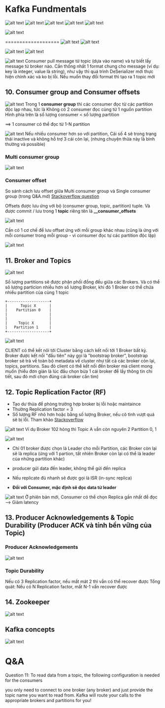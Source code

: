 # Kafka Fundmentals

![alt text](./images/image-2.png)
![alt text](./images/image-3.png)
![alt text](./images/image-5.png)
![alt text](./images/image-4.png)
![alt text](./images/image-6.png)



![alt text](./images/image-7.png)


===================
![alt text](./images/image-8.png)
![alt text](./images/image-9.png)

![alt text](./images/image-10.png)
![alt text](./images/image-11.png)

![alt text](./images/image-12.png)
Consumer pull message từ topic (dựa vào name) và tự biết lấy message từ broker nào.
Cần thống nhất 1 format chung cho message (ví dụ: key là integer, value là string), như vậy thì quá trình DeSerializer mới thực hiện chính xác và ko bị lỗi. Nếu muốn thay đổi format thì tạo ra 1 topic mới


## 10. Consumer group and Consumer offsets

![alt text](./images/image-14.png)
Trong 1 **consumer group** thì các consumer đọc từ các partition độc lạp nhau, tức là Không có 2 consumer đọc cùng từ 1 nguồn partition
Hình phía trên là số lượng consumer < số lượng partition

==> 1 consumer có thể đọc từ 1-N partition

![alt text](./images/image-13.png)
Nếu nhiều consumer hơn so với partition,
Cái số 4 sẽ trong trạng thái inactive và không hỗ trợ 3 cái còn lại, (nhưng chuyện thừa này là bình thường và possible)

### Multi consumer group
![alt text](./images/image-15.png)

### Consumer offset

So sánh cách lưu offset giữa Multi consumer group và Single consumer group (trong Q&A.md)
[Stackoverflow question](https://stackoverflow.com/questions/45175424/how-multiple-consumer-group-consumers-work-across-partition-on-the-same-topic-in)

Offsets được lưu ứng với bộ (consumer group, topic, partition) tuple. Và được commit / lưu trong 1 **topic** riêng tên là  **__consumer_offsets**

![alt text](./images/image-17.png)

Cần có 1 cơ chế để lưu offset ứng với mỗi group khác nhau (cũng là ứng với mỗi consumer trong mỗi group - vì consumer đọc tự các partition độc lập)

![alt text](./images/image-16.png)


## 11. Broker and Topics

![alt text](./images/image-18.png)

Số lượng partitions sẽ được phân phối đồng đều giữa các Brokers.
Và có thể sô lượng particion nhiều hơn số lượng Broker, khi đó 1 Broker có thể chứa nhiều partition của cùng 1 topic

    +-------------------+
    |      Topic X      |
    |    Partition 0    |
    |                   |
    |                   |
    |     Topic X       |
    |   Partition 1     |
    +-------------------+

![alt text](./images/image-19.png)

CLIENT có thể kết nôi tới Cluster bằng cách kết nối tới 1 Broker bất kỳ. Broker được kết nối "đầu tiên" này gọi là "bootstrap broker", bootstrap broker sẽ trả về toàn bộ metadata về cluster như tất cả các broker còn lại, topics, partitions. Sau đó client có thể kết nối đến broker mà client mong muốn (hiểu đơn giản là lúc đầu chọn bừa 1 cái broker để lấy thông tin chi tiết, sau đó mới chọn đúng cái broker cần tìm)

## 12. Topic Replication Factor (RF)

- Tạo dư thừa để phòng trường hợp broker bị lỗi hoặc maintaince
- Thường Replication factor = 3
- Số lượng RF nhỏ hơn hoặc bằng số lượng Broker, nếu cô tình vượt quá sẽ bị lỗi. Tham khảo [Stackoverflow](https://stackoverflow.com/questions/59858907/kafka-number-of-partitions-are-more-than-no-of-broker)

![alt text](./images/image-20.png)
Ví dụ Broker 102 hỏng thì Topic A vẫn còn nguyên 2 Partition 0, 1

![alt text](./images/image-21.png)
- Chỉ 01 broker được chọn là Leader cho mỗi Partition, các Broker còn lại sẽ là replica (ứng với 1 partion, tất nhiên Broker còn lại có thể là leader của những partition khác)
- producer gửi data đến leader, không thể gửi đến replica
- Nếu replicate đủ nhanh sẽ được gọi là ISR (in-sync replica)

- **Đối với Consumer, mặc định sẽ đọc data từ leader**

![alt text](./images/image-22.png)
Ở phiên bản mới, Consumer có thể chọn Replica gần nhất để đọc --> Giảm latency

## 13. Producer Acknowledgements & Topic Durability (Producer ACK và tính bền vững của Topic)

### Producer Acknowledgements 
![alt text](./images/image-23.png)

### Topic Durability
Nếu có 3 Replication factor, nếu mất mát 2 thì vẫn có thể recover được
Tổng quát: Nếu có N Replication factor, mất N-1 vấn recover được

## 14. Zookeeper
![alt text](./images/image-24.png)

## Kafka concepts
![alt text](./images/image-25.png)


# Q&A

Question 11:
To read data from a topic, the following configuration is needed for the consumers

you only need to connect to one broker (any broker) and just provide the topic name you want to read from. Kafka will route your calls to the appropriate brokers and partitions for you!